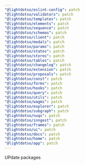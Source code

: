 ```yaml
---
"@lightdotso/eslint-config": patch
"@lightdotso/validators": patch
"@lightdotso/templates": patch
"@lightdotso/elements": patch
"@lightdotso/sequence": patch
"@lightdotso/schemas": patch
"@lightdotso/client": patch
"@lightdotso/modals": patch
"@lightdotso/params": patch
"@lightdotso/states": patch
"@lightdotso/stores": patch
"@lightdotso/tables": patch
"@lightdotso/changelog": patch
"@lightdotso/extension": patch
"@lightdotso/proposals": patch
"@lightdotso/const": patch
"@lightdotso/forms": patch
"@lightdotso/hooks": patch
"@lightdotso/query": patch
"@lightdotso/utils": patch
"@lightdotso/wagmi": patch
"@lightdotso/explorer": patch
"@lightdotso/subgraph": patch
"@lightdotso/nuqs": patch
"@lightdotso/inngest": patch
"@lightdotso/frames": patch
"@lightdotso/ui": patch
"@lightdotso/docs": patch
"@lightdotso/home": patch
"@lightdotso/app": patch
---
```


UPdate packages
